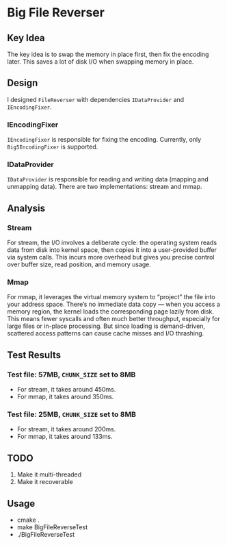 # Big File Reverser

## Key Idea
The key idea is to swap the memory in place first, then fix the encoding later.
This saves a lot of disk I/O when swapping memory in place.

## Design
I designed `FileReverser` with dependencies `IDataProvider` and `IEncodingFixer`.

### IEncodingFixer
`IEncodingFixer` is responsible for fixing the encoding.
Currently, only `Big5EncodingFixer` is supported.

### IDataProvider
`IDataProvider` is responsible for reading and writing data (mapping and unmapping data).
There are two implementations: stream and mmap.

## Analysis

### Stream
For stream, the I/O involves a deliberate cycle: the operating system reads data from disk into kernel space, 
then copies it into a user-provided buffer via system calls. This incurs more overhead but gives you precise control 
over buffer size, read position, and memory usage.

### Mmap
For mmap, it leverages the virtual memory system to “project” the file into your address space. 
There’s no immediate data copy — when you access a memory region, the kernel loads the corresponding page lazily from disk. 
This means fewer syscalls and often much better throughput, especially for large files or in-place processing. 
But since loading is demand-driven, scattered access patterns can cause cache misses and I/O thrashing.

## Test Results
### Test file: 57MB, `CHUNK_SIZE` set to 8MB  
- For stream, it takes around 450ms.  
- For mmap, it takes around 350ms.
### Test file: 25MB, `CHUNK_SIZE` set to 8MB  
- For stream, it takes around 200ms.  
- For mmap, it takes around 133ms. 

## TODO
1. Make it multi-threaded
2. Make it recoverable

## Usage
- cmake .
- make BigFileReverseTest
- ./BigFileReverseTest
